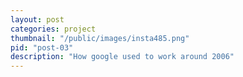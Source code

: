 ```yaml
---
layout: post
categories: project
thumbnail: "/public/images/insta485.png"
pid: "post-03"
description: "How google used to work around 2006"
---
```


